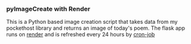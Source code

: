 ### pyImageCreate with Render

This is a Python based image creation script that takes data from my pockethost library and returns an image of today's poem. The flask app runs on  [render](https://render.com/) and is refreshed every 24 hours by [cron-job](https://cron-job.org/en/)
